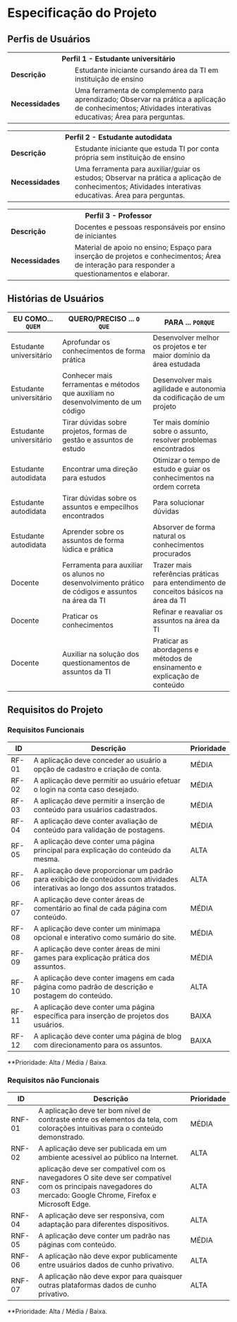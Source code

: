 # Especificação do Projeto

## Perfis de Usuários


<table>
<tbody>
<tr align=center>
<th colspan="2">Perfil 1 - Estudante universitário</th>
</tr>
<tr>
<td width="150px"><b>Descrição</b></td>
<td width="600px">Estudante iniciante cursando área da TI em instituição de ensino </td>
</tr>
<tr>
<td><b>Necessidades</b></td>
<td>
  Uma ferramenta de complemento para aprendizado; 
  Observar na prática a aplicação de conhecimentos; 
  Atividades interativas educativas; 
  Área para perguntas. </td>
</tr>
</tbody>
</table>

<table>
<tbody>
<tr align=center>
<th colspan="2">Perfil 2 - Estudante autodidata</th>
</tr>
<tr>
<td width="150px"><b>Descrição</b></td>
<td width="600px">Estudante iniciante que estuda TI por conta própria sem instituição de ensino</td>
</tr>
<tr>
<td><b>Necessidades</b></td>
<td>
  Uma ferramenta para auxiliar/guiar os estudos; 
  Observar na prática a aplicação de conhecimentos; 
  Atividades interativas educativas. 
  Área para perguntas. </td>
</tr>
</tbody>
</table>

<table>
<tbody>
<tr align=center>
<th colspan="2">Perfil 3 - Professor</th>
</tr>
<tr>
<td width="150px"><b>Descrição</b></td>
<td width="600px">Docentes e pessoas responsáveis por ensino de iniciantes</td>
</tr>
<tr>
<td><b>Necessidades</b></td>
<td>
  Material de apoio no ensino; 
  Espaço para inserção de projetos e conhecimentos; 
  Área de interação para responder a questionamentos e elaborar. </td>
</tr>
</tbody>
</table>


## Histórias de Usuários



|EU COMO... `QUEM`   | QUERO/PRECISO ... `O QUE` |PARA ... `PORQUE`                 |
|--------------------|---------------------------|----------------------------------|
| Estudante universitário  | Aprofundar os conhecimentos de forma prática | Desenvolver melhor os projetos e ter maior domínio da área estudada|
| Estudante universitário  | Conhecer mais ferramentas e métodos que auxiliam no desenvolvimento de um código | Desenvolver mais agilidade e autonomia da codificação de um projeto | 
| Estudante universitário  | Tirar dúvidas sobre projetos, formas de gestão e assuntos de estudo | Ter mais domínio sobre o assunto, resolver problemas encontrados |
| Estudante autodidata   | Encontrar uma direção para estudos | Otimizar o tempo de estudo e guiar os conhecimentos na ordem correta | 
| Estudante autodidata | Tirar dúvidas sobre os assuntos e empecilhos encontrados | Para solucionar dúvidas  |
| Estudante autodidata  | Aprender sobre os assuntos de forma lúdica e prática | Absorver de forma natural os conhecimentos procurados | 
| Docente | Ferramenta para auxiliar os alunos no desenvolvimento prático de códigos e assuntos na área da TI  | Trazer mais referências práticas para entendimento de conceitos básicos na área da TI  | 
| Docente | Praticar os conhecimentos  | Refinar e reavaliar os assuntos na área da TI   |
|Docente | Auxiliar na solução dos questionamentos de assuntos da TI | Praticar as abordagens e métodos de ensinamento e explicação de conteúdo | 

## Requisitos do Projeto


### Requisitos Funcionais


|ID    | Descrição                | Prioridade |
|-------|---------------------------------|----|
| RF-01 | A aplicação deve conceder ao usuário a opção de cadastro e criação de conta. | MÉDIA | 
| RF-02 | A aplicação deve permitir ao usuário efetuar o login na conta caso desejado.  | MÉDIA  | 
| RF-03 | A aplicação deve permitir a inserção de conteúdo para usuários cadastrados.  | MÉDIA  | 
| RF-04 | A aplicação deve conter avaliação de conteúdo para validação de postagens.  | MÉDIA  | 
| RF-05 | A aplicação deve conter uma página principal para explicação do conteúdo da mesma.  | ALTA | 
| RF-06 | A aplicação deve proporcionar um padrão para exibição de conteúdos com atividades interativas ao longo dos assuntos tratados. | ALTA | 
| RF-07 | A aplicação deve conter áreas de comentário ao final de cada página com conteúdo. | MÉDIA | 
| RF-08 | A aplicação deve conter um minimapa opcional e interativo como sumário do site. | MÉDIA | 
| RF-09 | A aplicação deve conter áreas de mini games para explicação prática dos assuntos. | MÉDIA | 
| RF-10 | A aplicação deve conter imagens em cada página como padrão de descrição e postagem do conteúdo. | ALTA  | 
| RF-11 | A aplicação deve conter uma página específica para inserção de projetos dos usuários. | BAIXA | 
| RF-12 | A aplicação deve conter uma página de blog com direcionamento para os assuntos. | BAIXA | 


**Prioridade: Alta / Média / Baixa. 

### Requisitos não Funcionais


|ID      | Descrição               |Prioridade | 
|-------|---------------------------------|----|
| RNF-01 | A aplicação deve ter bom nível de contraste entre os elementos da tela, com colorações intuitivas para o conteúdo demonstrado. | MÉDIA   | 
| RNF-02 | A aplicação deve ser publicada em um ambiente acessível ao público na Internet.  | ALTA | 
| RNF-03 |  aplicação deve ser compatível com os navegadores O site deve ser compatível com os principais navegadores do mercado: Google Chrome, Firefox e Microsoft Edge.  | ALTA | 
| RNF-04 | A aplicação deve ser responsiva, com adaptação para diferentes dispositivos.  | ALTA | 
| RNF-05 | A aplicação deve conter um padrão nas páginas com conteúdo. |MÉDIA  | 
| RNF-06 | A aplicação não deve expor publicamente entre usuários dados de cunho privativo. | ALTA | 
| RNF-07 | A aplicação não deve expor para quaisquer outras plataformas dados de cunho privativo. | ALTA | 

**Prioridade: Alta / Média / Baixa. 

